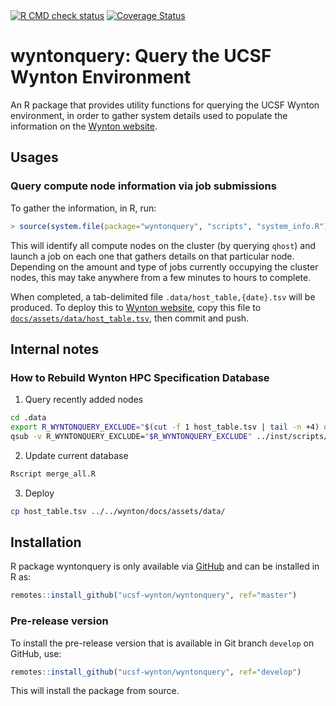 

<div id="badges"><!-- pkgdown markup -->
 <a href="https://github.com/ucsf-wynton/wyntonquery/actions?query=workflow%3AR-CMD-check"><img border="0" src="https://github.com/ucsf-wynton/wyntonquery/actions/workflows/R-CMD-check.yaml/badge.svg?branch=develop" alt="R CMD check status"/></a>     <a href="https://codecov.io/gh/ucsf-wynton/wyntonquery"><img border="0" src="https://codecov.io/gh/ucsf-wynton/wyntonquery/branch/develop/graph/badge.svg" alt="Coverage Status"/></a> 
</div>

# wyntonquery: Query the UCSF Wynton Environment 

An R package that provides utility functions for querying the UCSF Wynton environment, in order to gather system details used to populate the information on the [Wynton website](https://ucsf-hpc.github.io/wynton/about/specs.html).


## Usages

### Query compute node information via job submissions

To gather the information, in R, run:

```r
> source(system.file(package="wyntonquery", "scripts", "system_info.R"), echo = TRUE)
```

This will identify all compute nodes on the cluster (by querying `qhost`) and launch a job on each one that gathers details on that particular node.  Depending on the amount and type of jobs currently occupying the cluster nodes, this may take anywhere from a few minutes to hours to complete.

When completed, a tab-delimited file `.data/host_table,{date}.tsv` will be produced.  To deploy this to [Wynton website](https://ucsf-hpc.github.io/wynton/about/specs.html), copy this file to [`docs/assets/data/host_table.tsv`](https://github.com/UCSF-HPC/wynton/blob/master/docs/assets/data/host_table.tsv), then commit and push.


## Internal notes

### How to Rebuild Wynton HPC Specification Database

1. Query recently added nodes

```sh
cd .data
export R_WYNTONQUERY_EXCLUDE="$(cut -f 1 host_table.tsv | tail -n +4) qb3-hmid1"
qsub -v R_WYNTONQUERY_EXCLUDE="$R_WYNTONQUERY_EXCLUDE" ../inst/scripts/system_info.sge
```

2. Update current database
```sh
Rscript merge_all.R
```

3. Deploy
```sh
cp host_table.tsv ../../wynton/docs/assets/data/
```

## Installation
R package wyntonquery is only available via [GitHub](https://github.com/ucsf-wynton/wyntonquery) and can be installed in R as:
```r
remotes::install_github("ucsf-wynton/wyntonquery", ref="master")
```


### Pre-release version

To install the pre-release version that is available in Git branch `develop` on GitHub, use:
```r
remotes::install_github("ucsf-wynton/wyntonquery", ref="develop")
```
This will install the package from source.  

<!-- pkgdown-drop-below -->

